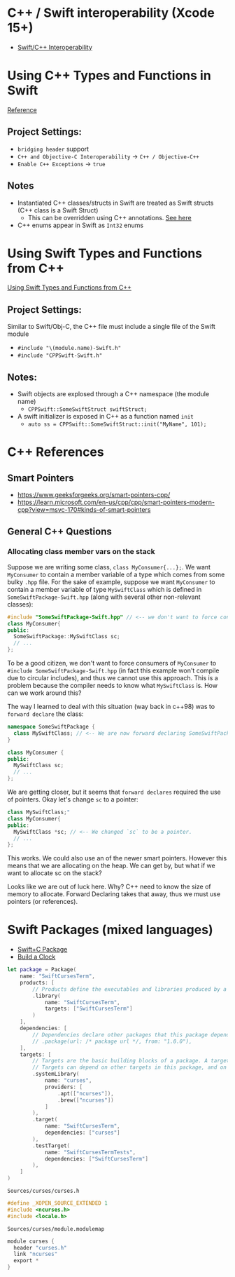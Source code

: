 # C++ / Swift interoperability (Xcode 15+)
* [Swift/C++ Interoperability](https://www.swift.org/documentation/cxx-interop/#enabling-c-interoperability)

# Using C++ Types and Functions in Swift
[Reference](https://www.swift.org/documentation/cxx-interop/#using-c-types-and-functions-in-swift)
## Project Settings: 
* `bridging header` support
* `C++ and Objective-C Interoperability` -> `C++ / Objective-C++`
* `Enable C++ Exceptions` -> `true`

## Notes
* Instantiated C++ classes/structs in Swift are treated as Swift structs (C++ class is a Swift Struct)
  * This can be overridden using C++ annotations. [See here](https://www.swift.org/documentation/cxx-interop/#mapping-c-types-to-swift-reference-types)
* C++ enums appear in Swift as `Int32` enums  

# Using Swift Types and Functions from C++
[Using Swift Types and Functions from C++](https://www.swift.org/documentation/cxx-interop/#using-swift-types-and-functions-from-c)

## Project Settings: 
Similar to Swift/Obj-C, the C++ file must include a single file of the Swift module
* `#include "\(module.name)-Swift.h"`
* `#include "CPPSwift-Swift.h"`

## Notes:
* Swift objects are explosed through a C++ namespace (the module name)
  * `CPPSwift::SomeSwiftStruct swiftStruct;`
* A swift initializer is exposed in C++ as a function named `init`
  * `auto ss = CPPSwift::SomeSwiftStruct::init("MyName", 101);`




# C++ References
## Smart Pointers
* https://www.geeksforgeeks.org/smart-pointers-cpp/
* https://learn.microsoft.com/en-us/cpp/cpp/smart-pointers-modern-cpp?view=msvc-170#kinds-of-smart-pointers

## General C++ Questions
### Allocating class member vars on the stack
Suppose we are writing some class, `class MyConsumer{...};`. We want `MyConsumer` to contain a member variable of a type which comes from some bulky `.hpp` file. For the sake of example, suppose we want `MyConsumer` to contain a member variable of type `MySwiftClass` which is defined in `SomeSwiftPackage-Swift.hpp` (along with several other non-relevant classes):
```cpp
#include "SomeSwiftPackage-Swift.hpp" // <-- we don't want to force consumers to import all of SomeSwiftPackage-Swift
class MyConsumer{
public: 
  SomeSwiftPackage::MySwiftClass sc;
  // ...
};
```

To be a good citizen, we don't want to force consumers of `MyConsumer` to `#include SomeSwiftPackage-Swift.hpp` (in fact this example won't compile due to circular includes), and thus we cannot use this approach. This is a problem because the compiler needs to know what `MySwiftClass` is. How can we work around this?

The way I learned to deal with this situation (way back in c++98) was to `forward declare` the class:
```cpp
namespace SomeSwiftPackage {
  class MySwiftClass; // <-- We are now forward declaring SomeSwiftPackage::MySwiftClass. Include in the cpp file
}

class MyConsumer {
public: 
  MySwiftClass sc;
  // ...
};
```

We are getting closer, but it seems that `forward declares` required the use of pointers. Okay let's change `sc` to a pointer:
```cpp
class MySwiftClass;" 
class MyConsumer{
public: 
  MySwiftClass *sc; // <-- We changed `sc` to be a pointer.
  // ...
};
```
This works. We could also use an of the newer smart pointers. However this means that we are allocating on the heap. We can get by, but what if we want to allocate sc on the stack?

Looks like we are out of luck here. Why? C++ need to know the size of memory to allocate. Forward Declaring takes that away, thus we must use pointers (or references).




# Swift Packages (mixed languages)
* [Swift+C Package](https://github.com/rderik/SwiftCursesTerm/tree/main/Sources)
* [Build a Clock](https://rderik.com/blog/building-a-text-based-application-using-swift-and-ncurses/)


```swift
let package = Package(
    name: "SwiftCursesTerm",
    products: [
        // Products define the executables and libraries produced by a package, and make them visible to other packages.
        .library(
            name: "SwiftCursesTerm",
            targets: ["SwiftCursesTerm"]
        )
    ],
    dependencies: [
        // Dependencies declare other packages that this package depends on.
        // .package(url: /* package url */, from: "1.0.0"),
    ],
    targets: [
        // Targets are the basic building blocks of a package. A target can define a module or a test suite.
        // Targets can depend on other targets in this package, and on products in packages which this package depends on.
        .systemLibrary(
            name: "curses", 
            providers: [
                .apt(["ncurses"]),
                .brew(["ncurses"])
            ]
        ),
        .target(
            name: "SwiftCursesTerm",
            dependencies: ["curses"]
        ),
        .testTarget(
            name: "SwiftCursesTermTests",
            dependencies: ["SwiftCursesTerm"]
        ),
    ]
)
```

`Sources/curses/curses.h`

```cpp
#define _XOPEN_SOURCE_EXTENDED 1
#include <ncurses.h>
#include <locale.h>
```

`Sources/curses/module.modulemap`

```swift
module curses {
  header "curses.h"
  link "ncurses"
  export *
}
```
